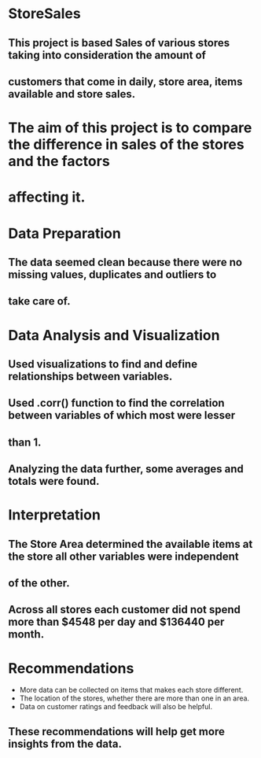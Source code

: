 # StoreSales

## This project is based Sales of various stores taking into consideration the amount of 
## customers that come in daily, store area, items available and store sales.

# The aim of this project is to compare the difference in sales of the stores and the factors
# affecting it.

# Data Preparation
## The data seemed clean because there were no missing values, duplicates and outliers to 
## take care of.

# Data Analysis and Visualization
## Used visualizations to find and define relationships between variables.
## Used .corr() function to find the correlation between variables of which most were lesser
## than 1.
## Analyzing the data further, some averages and totals were found.

# Interpretation
## The Store Area determined the available items at the store all other variables were independent
## of the other.
## Across all stores each customer did not spend more than $4548 per day and $136440 per month.

# Recommendations
* More data can be collected on items that makes each store different. 
* The location of the stores, whether there are more than one in an area.
* Data on customer ratings and feedback will also be helpful.

## These recommendations will help get more insights from the data.   
  